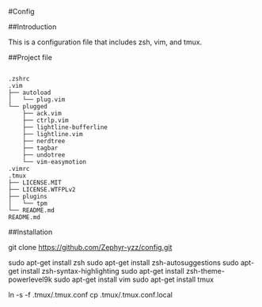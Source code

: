 #Config

##Introduction

This is a configuration file that includes zsh, vim, and tmux.

##Project file 
```

.zshrc
.vim
├── autoload
│   └── plug.vim
└── plugged
    ├── ack.vim
    ├── ctrlp.vim
    ├── lightline-bufferline
    ├── lightline.vim
    ├── nerdtree
    ├── tagbar
    ├── undotree
    └── vim-easymotion
.vimrc
.tmux
├── LICENSE.MIT
├── LICENSE.WTFPLv2
├── plugins
│   └── tpm
└── README.md
README.md
```

##Installation

git clone https://github.com/Zephyr-yzz/config.git

sudo apt-get install zsh
sudo apt-get install zsh-autosuggestions
sudo apt-get install zsh-syntax-highlighting
sudo apt-get install zsh-theme-powerlevel9k
sudo apt-get install vim
sudo apt-get install tmux

ln -s -f .tmux/.tmux.conf
cp .tmux/.tmux.conf.local
<!-- Please modify .tmux.conf.local to change the tmux configuration. -->
